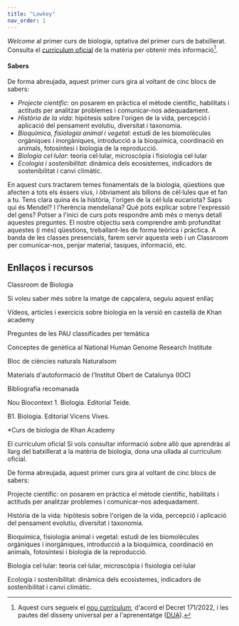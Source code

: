 ```yaml
---
title: "Lowkey"
nav_order: 1
---
```


*Welcome* al primer curs de biologia, optativa del primer curs de batxillerat. Consulta el [currículum oficial](docs/official-curriculum-biologia1.pdf) de la matèria per obtenir més informació[^bignote].

[^bignote]: Aquest curs segueix el [nou currículum](https://projectes.xtec.cat/nou-curriculum/batxillerat/), d'acord el Decret 171/2022, i les pautes del disseny universal per a l'aprenentatge ([DUA](https://projectes.xtec.cat/educacioinclusiva/categoria/recursos/dua/)).

#### **Sabers**
De forma abreujada, aquest primer curs gira al voltant de cinc blocs de sabers:

- *Projecte científic*: on posarem en pràctica el mètode científic, habilitats i actituds per analitzar problemes i comunicar-nos adequadament.
- *Història de la vida*: hipòtesis sobre l'origen de la vida, percepció i aplicació del pensament evolutiu, diversitat i taxonomia.
- *Bioquímica, fisiologia animal i vegetal*: estudi de les biomolècules orgàniques i inorgàniques, introducció a la bioquímica, coordinació en animals, fotosíntesi i biologia de la reproducció.
- *Biologia cel·lular*: teoria cel·lular, microscòpia i fisiologia cel·lular
- *Ecologia i sostenibilitat*: dinàmica dels ecosistemes, indicadors de sostenibilitat i canvi climàtic.





En aquest curs tractarem temes fonamentals de la biologia, qüestions que afecten a tots els éssers vius, i òbviament als bilions de cèl·lules que et fan a tu.
Tens clara quina és la història, l'origen de la cèl·lula eucariota? Saps qui és Mendel? I l'herència mendeliana? Què pots explicar sobre l'expressió del gens? 
Potser a l'inici de curs pots respondre amb més o menys detall aquestes preguntes. El nostre objectiu serà comprendre amb profunditat aquestes (i més) qüestions, treballant-les de forma teòrica i pràctica.
A banda de les classes presencials, farem servir aquesta web i un Classroom per comunicar-nos, penjar material, tasques, informació, etc.

## Enllaços i recursos

Classroom de Biologia

Si voleu saber més sobre la imatge de capçalera, seguiu aquest enllaç

Vídeos, articles i exercicis sobre biologia en la versió en castellà de Khan academy

Preguntes de les PAU classificades per temàtica

Conceptes de genètica al National Human Genome Research Institute

Bloc de ciències naturals Naturalsom

Materials d'autoformació de l'Institut Obert de Catalunya (IOC)

Bibliografia recomanada

Nou Biocontext 1. Biologia. Editorial Teide.

B1. Biologia. Editorial Vicens Vives.

*Curs de biologia de Khan Academy


El currículum oficial
Si vols consultar informació sobre allò que aprendràs al llarg del batxillerat a la matèria de biologia, dona una ullada al currículum oficial. 

De forma abreujada, aquest primer curs gira al voltant de cinc blocs de sabers:

Projecte científic: on posarem en pràctica el mètode científic, habilitats i actituds per analitzar problemes i comunicar-nos adequadament.

Història de la vida: hipòtesis sobre l'origen de la vida, percepció i aplicació del pensament evolutiu, diversitat i taxonomia.

Bioquímica, fisiologia animal i vegetal: estudi de les biomolècules orgàniques i inorgàniques, introducció a la bioquímica, coordinació en animals, fotosíntesi i biologia de la reproducció.

Biologia cel·lular: teoria cel·lular, microscòpia i fisiologia cel·lular

Ecologia i sostenibilitat: dinàmica dels ecosistemes, indicadors de sostenibilitat i canvi climàtic.
